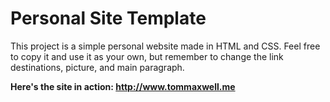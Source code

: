 <h1> Personal Site Template </h1>


<p> This project is a simple personal website made in HTML and CSS. Feel free to copy it and use it as your own,
but remember to change the link destinations, picture, and main paragraph.</p>

<b>Here's the site in action: http://www.tommaxwell.me</b>